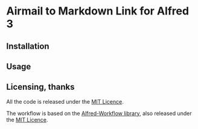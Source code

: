 # Airmail to Markdown Link for Alfred 3

## Installation

## Usage

## Licensing, thanks

All the code is released under the [MIT Licence][mit].

The workflow is based on the [Alfred-Workflow library][alfred-workflow], also released under the [MIT Licence][mit].

[alfred-workflow]: http://www.deanishe.net/alfred-workflow/
[mit]: http://opensource.org/licenses/MIT


